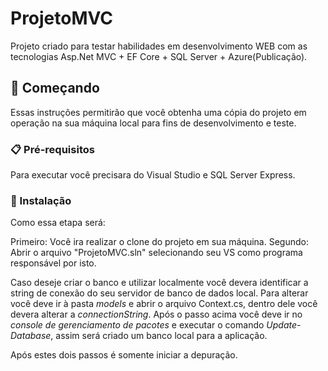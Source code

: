 # ProjetoMVC

Projeto criado para testar habilidades em desenvolvimento WEB com as tecnologias Asp.Net MVC + EF Core + SQL Server + Azure(Publicação).

## 🚀 Começando

Essas instruções permitirão que você obtenha uma cópia do projeto em operação na sua máquina local para fins de desenvolvimento e teste.

### 📋 Pré-requisitos

Para executar você precisara do Visual Studio e SQL Server Express.  

### 🔧 Instalação

Como essa etapa será:

Primeiro: Você ira realizar o clone do projeto em sua máquina.
Segundo: Abrir o arquivo "ProjetoMVC.sln" selecionando seu VS como programa responsável por isto.

Caso deseje criar o banco e utilizar localmente você devera identificar a string de conexão do seu servidor de banco de dados local.
Para alterar você deve ir à pasta *models* e abrir o arquivo Context.cs, dentro dele você devera alterar a *connectionString*.
Após o passo acima você deve ir no *console de gerenciamento de pacotes* e executar o comando *Update-Database*, assim será criado um banco local para a aplicação.

Após estes dois passos é somente iniciar a depuração.
